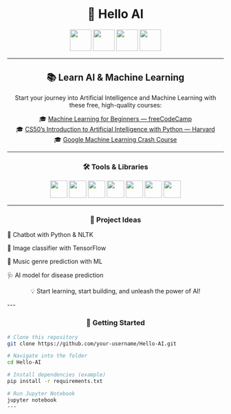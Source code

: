 <h1 align="center">🤖 Hello AI</h1>

<p align="center">
  <img src="https://cdn.jsdelivr.net/gh/devicons/devicon/icons/python/python-original.svg" width="50" height="50"/>
  <img src="https://cdn.jsdelivr.net/gh/devicons/devicon/icons/pytorch/pytorch-original.svg" width="50" height="50"/>
  <img src="https://cdn.jsdelivr.net/gh/devicons/devicon/icons/tensorflow/tensorflow-original.svg" width="50" height="50"/>
  <img src="https://cdn.jsdelivr.net/gh/devicons/devicon/icons/jupyter/jupyter-original.svg" width="50" height="50"/>
</p>

---

<h2 align="center">📚 Learn AI & Machine Learning</h2>

<p align="center">Start your journey into Artificial Intelligence and Machine Learning with these free, high-quality courses:</p>

<p align="center">
  🎓 <a href="https://www.freecodecamp.org/learn/machine-learning-with-python/">Machine Learning for Beginners — freeCodeCamp</a><br>
  🎓 <a href="https://cs50.harvard.edu/ai/2020/">CS50’s Introduction to Artificial Intelligence with Python — Harvard</a><br>
  🎓 <a href="https://developers.google.com/machine-learning/crash-course">Google Machine Learning Crash Course</a>
</p>

---

<h3 align="center">🛠 Tools & Libraries</h3>

<p align="center">
  <img src="https://cdn.jsdelivr.net/gh/devicons/devicon/icons/python/python-original.svg" width="40" height="40"/>
  <img src="https://cdn.jsdelivr.net/gh/devicons/devicon/icons/tensorflow/tensorflow-original.svg" width="40" height="40"/>
  <img src="https://cdn.jsdelivr.net/gh/devicons/devicon/icons/pytorch/pytorch-original.svg" width="40" height="40"/>
  <img src="https://cdn.jsdelivr.net/gh/devicons/devicon/icons/jupyter/jupyter-original.svg" width="40" height="40"/>
  <img src="https://cdn.jsdelivr.net/gh/devicons/devicon/icons/numpy/numpy-original.svg" width="40" height="40"/>
  <img src="https://cdn.jsdelivr.net/gh/devicons/devicon/icons/pandas/pandas-original.svg" width="40" height="40"/>
  <img src="https://cdn.jsdelivr.net/gh/devicons/devicon/icons/opencv/opencv-original.svg" width="40" height="40"/>
</p>

---
<h3 align="center">🌟 Project Ideas</h3>
🤖 Chatbot with Python & NLTK

📸 Image classifier with TensorFlow

🎵 Music genre prediction with ML

🩺 AI model for disease prediction

<p align="center">💡 Start learning, start building, and unleash the power of AI!</p>
---

<h3 align="center">🚀 Getting Started</h3>

```bash
# Clone this repository
git clone https://github.com/your-username/Hello-AI.git

# Navigate into the folder
cd Hello-AI

# Install dependencies (example)
pip install -r requirements.txt

# Run Jupyter Notebook
jupyter notebook
---

